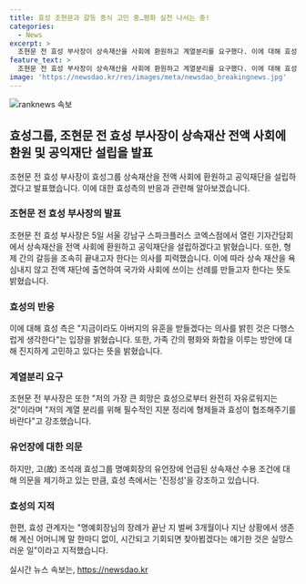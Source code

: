 ```yaml
---
title: 효성 조현문과 갈등 종식 고민 중…평화 실천 나서는 중!
categories:
  - News
excerpt: >
  조현문 전 효성 부사장이 상속재산을 사회에 환원하고 계열분리를 요구했다. 이에 대해 효성 측은 유훈 받아들이는 것이 다행이라고 밝혔으며, 가족 간 화합을 희망하는 발언을 전했다. 조 전 부사장은 형제 간 갈등을 끝내고 싶다며 가족 간의 어려움에 유감을 표시하고 계열 분리를 요청했다. 그러나 효성 측은 어머니를 찾아뵙지 않은 점을 지적하며 진정성을 강조했다.
feature_text: >
  조현문 전 효성 부사장이 상속재산을 사회에 환원하고 계열분리를 요구했다. 이에 대해 효성 측은 유훈 받아들이는 것이 다행이라고 밝혔으며, 가족 간 화합을 희망하는 발언을 전했다. 조 전 부사장은 형제 간 갈등을 끝내고 싶다며 가족 간의 어려움에 유감을 표시하고 계열 분리를 요청했다. 그러나 효성 측은 어머니를 찾아뵙지 않은 점을 지적하며 진정성을 강조했다.
image: 'https://newsdao.kr/res/images/meta/newsdao_breakingnews.jpg'
---
```


<p><img src="https://newsdao.kr/res/images/meta/newsdao_breakingnews.jpg" alt="ranknews 속보" /></p>

<h2 data-ke-size="size26">효성그룹, 조현문 전 효성 부사장이 상속재산 전액 사회에 환원 및 공익재단 설립을 발표</h2>

<p data-ke-size="size16">조현문 전 효성 부사장이 효성그룹 상속재산을 전액 사회에 환원하고 공익재단을 설립하겠다고 발표했습니다. 이에 대한 효성측의 반응과 관련해 알아보겠습니다.</p>

<h3>조현문 전 효성 부사장의 발표</h3>

<p data-ke-size="size16">조현문 전 효성 부사장은 5일 서울 강남구 스파크플러스 코엑스점에서 열린 기자간담회에서 상속재산을 전액 사회에 환원하고 공익재단을 설립하겠다고 밝혔습니다. 또한, 형제 간의 갈등을 조속히 끝내고자 한다는 의사를 피력했습니다. 이에 따라 상속 재산을 욕심내지 않고 전액 재단에 출연하여 국가와 사회에 쓰이는 선례를 만들고자 한다는 뜻도 밝혔습니다.</p>

<h3>효성의 반응</h3>

<p data-ke-size="size16">이에 대해 효성 측은 "지금이라도 아버지의 유훈을 받들겠다는 의사를 밝힌 것은 다행스럽게 생각한다"는 입장을 밝혔습니다. 또한, 가족 간의 평화와 화합을 이루는 방안에 대해 진지하게 고민하고 있다는 뜻을 밝혔습니다.</p>

<h3>계열분리 요구</h3>

<p data-ke-size="size16">조현문 전 부사장은 또한 "저의 가장 큰 희망은 효성으로부터 완전히 자유로워지는 것"이라며 "저의 계열 분리를 위해 필수적인 지분 정리에 형제들과 효성이 협조해주기를 바란다"고 강조했습니다.</p>

<h3>유언장에 대한 의문</h3>

<p data-ke-size="size16">하지만, 고(故) 조석래 효성그룹 명예회장의 유언장에 언급된 상속재산 수용 조건에 대해 의문을 제기하고 있는 만큼, 효성 측에서는 '진정성'을 강조하고 있습니다.</p>

<h3>효성의 지적</h3>

<p data-ke-size="size16">한편, 효성 관계자는 "명예회장님의 장례가 끝난 지 벌써 3개월이나 지난 상황에서 생존해 계신 어머니께 말 한마디 없이, 시간되고 기회되면 찾아뵙겠다는 얘기한 것은 실망스러운 일"이라고 지적했습니다.</p>
실시간 뉴스 속보는, <a href="https://newsdao.kr" rel="dofollow">https://newsdao.kr</a>


